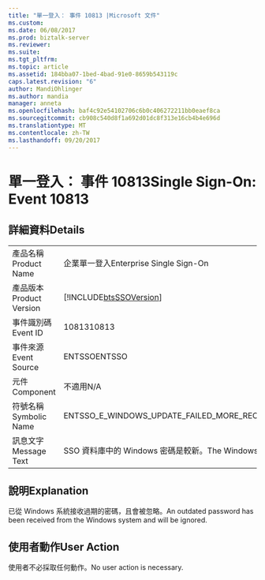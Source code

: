 ```yaml
---
title: "單一登入： 事件 10813 |Microsoft 文件"
ms.custom: 
ms.date: 06/08/2017
ms.prod: biztalk-server
ms.reviewer: 
ms.suite: 
ms.tgt_pltfrm: 
ms.topic: article
ms.assetid: 184bba07-1bed-4bad-91e0-8659b543119c
caps.latest.revision: "6"
author: MandiOhlinger
ms.author: mandia
manager: anneta
ms.openlocfilehash: baf4c92e54102706c6b0c406272211bb0eaef8ca
ms.sourcegitcommit: cb908c540d8f1a692d01dc8f313e16cb4b4e696d
ms.translationtype: MT
ms.contentlocale: zh-TW
ms.lasthandoff: 09/20/2017
---
```

# <a name="single-sign-on-event-10813"></a><span data-ttu-id="d3b8b-102">單一登入： 事件 10813</span><span class="sxs-lookup"><span data-stu-id="d3b8b-102">Single Sign-On: Event 10813</span></span>
## <a name="details"></a><span data-ttu-id="d3b8b-103">詳細資料</span><span class="sxs-lookup"><span data-stu-id="d3b8b-103">Details</span></span>  
  
|||  
|-|-|  
|<span data-ttu-id="d3b8b-104">產品名稱</span><span class="sxs-lookup"><span data-stu-id="d3b8b-104">Product Name</span></span>|<span data-ttu-id="d3b8b-105">企業單一登入</span><span class="sxs-lookup"><span data-stu-id="d3b8b-105">Enterprise Single Sign-On</span></span>|  
|<span data-ttu-id="d3b8b-106">產品版本</span><span class="sxs-lookup"><span data-stu-id="d3b8b-106">Product Version</span></span>|[!INCLUDE[btsSSOVersion](../includes/btsssoversion-md.md)]|  
|<span data-ttu-id="d3b8b-107">事件識別碼</span><span class="sxs-lookup"><span data-stu-id="d3b8b-107">Event ID</span></span>|<span data-ttu-id="d3b8b-108">10813</span><span class="sxs-lookup"><span data-stu-id="d3b8b-108">10813</span></span>|  
|<span data-ttu-id="d3b8b-109">事件來源</span><span class="sxs-lookup"><span data-stu-id="d3b8b-109">Event Source</span></span>|<span data-ttu-id="d3b8b-110">ENTSSO</span><span class="sxs-lookup"><span data-stu-id="d3b8b-110">ENTSSO</span></span>|  
|<span data-ttu-id="d3b8b-111">元件</span><span class="sxs-lookup"><span data-stu-id="d3b8b-111">Component</span></span>|<span data-ttu-id="d3b8b-112">不適用</span><span class="sxs-lookup"><span data-stu-id="d3b8b-112">N/A</span></span>|  
|<span data-ttu-id="d3b8b-113">符號名稱</span><span class="sxs-lookup"><span data-stu-id="d3b8b-113">Symbolic Name</span></span>|<span data-ttu-id="d3b8b-114">ENTSSO_E_WINDOWS_UPDATE_FAILED_MORE_RECENT</span><span class="sxs-lookup"><span data-stu-id="d3b8b-114">ENTSSO_E_WINDOWS_UPDATE_FAILED_MORE_RECENT</span></span>|  
|<span data-ttu-id="d3b8b-115">訊息文字</span><span class="sxs-lookup"><span data-stu-id="d3b8b-115">Message Text</span></span>|<span data-ttu-id="d3b8b-116">SSO 資料庫中的 Windows 密碼是較新。</span><span class="sxs-lookup"><span data-stu-id="d3b8b-116">The Windows password in the SSO database is more recent.</span></span>|  
  
## <a name="explanation"></a><span data-ttu-id="d3b8b-117">說明</span><span class="sxs-lookup"><span data-stu-id="d3b8b-117">Explanation</span></span>  
 <span data-ttu-id="d3b8b-118">已從 Windows 系統接收過期的密碼，且會被忽略。</span><span class="sxs-lookup"><span data-stu-id="d3b8b-118">An outdated password has been received from the Windows system and will be ignored.</span></span>  
  
## <a name="user-action"></a><span data-ttu-id="d3b8b-119">使用者動作</span><span class="sxs-lookup"><span data-stu-id="d3b8b-119">User Action</span></span>  
 <span data-ttu-id="d3b8b-120">使用者不必採取任何動作。</span><span class="sxs-lookup"><span data-stu-id="d3b8b-120">No user action is necessary.</span></span>